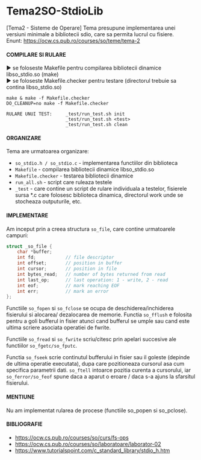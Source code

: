 # Tema2SO-StdioLib
[Tema2 - Sisteme de Operare] Tema presupune implementarea unei versiuni minimale a bibliotecii sdio, care sa permita lucrul cu fisiere. <br>
Enunt: https://ocw.cs.pub.ro/courses/so/teme/tema-2

#### COMPILARE SI RULARE

► se foloseste Makefile pentru compilarea bibliotecii dinamice libso_stdio.so (make) <br>
► se foloseste Makefile.checker pentru testare (directorul trebuie sa contina libso_stdio.so)
  
    make & make -f Makefile.checker
    DO_CLEANUP=no make -f Makefile.checker 
    
    RULARE UNUI TEST:     _test/run_test.sh init
                          _test/run_test.sh <test>
                          _test/run_test.sh clean



#### ORGANIZARE
Tema are urmatoarea organizare:
- ```so_stdio.h / so_stdio.c``` - implementarea functiilor din biblioteca
- ```Makefile``` - compilarea bibliotecii dinamice libso_stdio.so
- ```Makefile.checker``` - testarea bibliotecii dinamice
- ```run_all.sh``` - script care ruleaza testele
- ```_test``` - care contine un script de rulare individuala a testelor, fisierele sursa *.c care folosesc biblioteca dinamica, directorul work unde se stocheaza outputurile, etc.

#### IMPLEMENTARE
Am inceput prin a creea structura ```so_file```, care contine urmatoarele campuri:
```c
struct _so_file {
	char *buffer;
	int fd;           // file descriptor
	int offset;       // position in buffer
	int cursor;       // position in file
	int bytes_read;   // number of bytes returned from read
	int last_op;      // last operation: 1 - write, 2 - read
	int eof;          // mark reaching EOF
	int err;          // mark an error
};
```


Functiile ```so_fopen``` si ```so_fclose``` se ocupa de deschiderea/inchiderea fisierului si alocarea/
dezalocarea de memorie. Functia ```so_fflush``` e folosita pentru a goli bufferul in fisier 
atunci cand bufferul se umple sau cand este ultima scriere asociata operatiei de fwrite.

Functiile ```so_fread``` si ```so_fwrite``` scriu/citesc prin apelari succesive ale functiilor ```so_fgetc/so_fputc```.

Functia ```so_fseek``` scrie continutul bufferului in fisier sau il goleste (depinde de ultima
operatie executata), dupa care pozitioneaza cursorul asa cum specifica parametrii dati. 
```so_ftell``` intoarce pozitia curenta a cursorului, iar ```so_ferror/so_feof``` spune daca a aparut
o eroare / daca s-a ajuns la sfarsitul fisierului. 

#### MENTIUNE

Nu am implementat rularea de procese (functiile so_popen si so_pclose).

#### BIBLIOGRAFIE
 - https://ocw.cs.pub.ro/courses/so/curs/fs-ops
 - https://ocw.cs.pub.ro/courses/so/laboratoare/laborator-02
 - https://www.tutorialspoint.com/c_standard_library/stdio_h.htm
 

